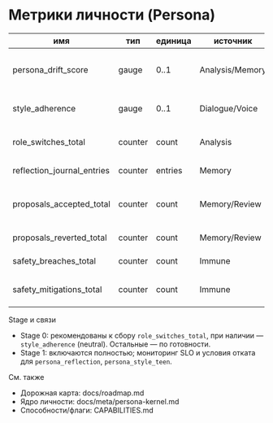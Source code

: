﻿<!-- neira:meta
id: NEI-20250904-120940-persona-metrics
intent: docs
summary: |
  Метрики личности: дрейф, соответствие стилю, переключения ролей и артефакты рефлексии. Привязка к Stage 0/1 и CAPABILITIES.
-->

# Метрики личности (Persona)

| имя | тип | единица | источник | описание |
|---|---|---|---|---|
| persona_drift_score | gauge | 0..1 | Analysis/Memory | Отклонение ответа от сводки ядра личности (0 — полное соответствие). |
| style_adherence | gauge | 0..1 | Dialogue/Voice | Доля соблюдения выбранного стиля/интенсивности. |
| role_switches_total | counter | count | Analysis | Количество переключений ролей (coder/editor/architect). |
| reflection_journal_entries | counter | entries | Memory | Количество записей в журнале рефлексии. |
| proposals_accepted_total | counter | count | Memory/Review | Принятые предложения по коррекции ядра/политик. |
| proposals_reverted_total | counter | count | Memory/Review | Откаты предложений после canary. |
| safety_breaches_total | counter | count | Immune | Нарушения политик безопасности. |
| safety_mitigations_total | counter | count | Immune | Сработавшие меры защиты/маскирования. |

Stage и связи
- Stage 0: рекомендованы к сбору `role_switches_total`, при наличии — `style_adherence` (neutral). Остальные — по готовности.
- Stage 1: включаются полностью; мониторинг SLO и условия отката для `persona_reflection`, `persona_style_teen`.

См. также
- Дорожная карта: docs/roadmap.md
- Ядро личности: docs/meta/persona-kernel.md
- Способности/флаги: CAPABILITIES.md

